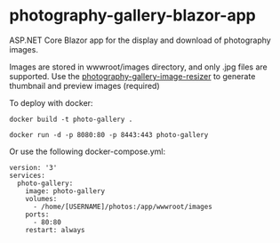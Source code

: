 # photography-gallery-blazor-app

ASP.NET Core Blazor app for the display and download of photography images.

Images are stored in wwwroot/images directory, and only .jpg files are supported. Use the [photography-gallery-image-resizer](https://github.com/georgesavill/photography-gallery-image-resizer) to generate thumbnail and preview images (required)

To deploy with docker:
```
docker build -t photo-gallery .
```
```
docker run -d -p 8080:80 -p 8443:443 photo-gallery
```
Or use the following docker-compose.yml:
```
version: '3'
services:
  photo-gallery:
    image: photo-gallery
    volumes:
      - /home/[USERNAME]/photos:/app/wwwroot/images
    ports:
      - 80:80
    restart: always

```
